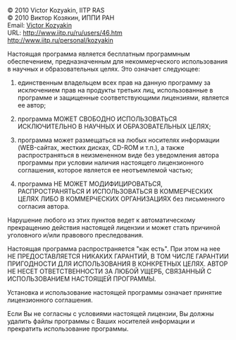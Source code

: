 © 2010 Victor Kozyakin, IITP RAS<br>
© 2010 Виктор Козякин, ИППИ РАН<br>
Email: [Victor Kozyakin](mailto:kozyakin@iitp.ru)<br>
URL: <http://www.iitp.ru/ru/users/46.htm><br>
<http://www.iitp.ru/personal/kozyakin><br>

Настоящая программа является бесплатным программным обеспечением, предназначенным для некоммерческого использования в научных и образовательных целях. Это означает следующее:

1. единственным владельцем всех прав на данную программу за исключением прав на продукты третьих лиц, использованные в программе и защищенные соответствующими лицензиями, является ее автор;

2. программа МОЖЕТ СВОБОДНО ИСПОЛЬЗОВАТЬСЯ ИСКЛЮЧИТЕЛЬНО В НАУЧНЫХ И ОБРАЗОВАТЕЛЬНЫХ ЦЕЛЯХ;

3. программа может размещаться на любых носителях информации (WEB-сайтах, жестких дисках, CD-ROM и т.п.), а также распространяться в неизмененном виде без уведомления автора программы при условии наличия настоящего лицензионного соглашения, которое является ее неотъемлемой частью;

4. программа НЕ МОЖЕТ МОДИФИЦИРОВАТЬСЯ, РАСПРОСТРАНЯТЬСЯ И ИСПОЛЬЗОВАТЬСЯ В КОММЕРЧЕСКИХ ЦЕЛЯХ ЛИБО В КОММЕРЧЕСКИХ ОРГАНИЗАЦИЯХ без письменного согласия автора.

Нарушение любого из этих пунктов ведет к автоматическому прекращению действия настоящей лицензии и может стать причиной уголовного и/или правового преследования.

Настоящая программа распространяется "как есть". При этом на нее НЕ ПРЕДОСТАВЛЯЕТСЯ НИКАКИХ ГАРАНТИЙ, В ТОМ ЧИСЛЕ ГАРАНТИИ ПРИГОДНОСТИ ДЛЯ ИСПОЛЬЗОВАНИЯ В КОНКРЕТНЫХ ЦЕЛЯХ. АВТОР НЕ НЕСЕТ ОТВЕТСТВЕННОСТИ ЗА ЛЮБОЙ УЩЕРБ, СВЯЗАННЫЙ С ИСПОЛЬЗОВАНИЕМ НАСТОЯЩЕЙ ПРОГРАММЫ.

Установка и использование настоящей программы означает принятие лицензионного соглашения.

Если Вы не согласны с условиями настоящей лицензии, Вы должны удалить файлы программы с Ваших носителей информации и прекратить использование программы.
